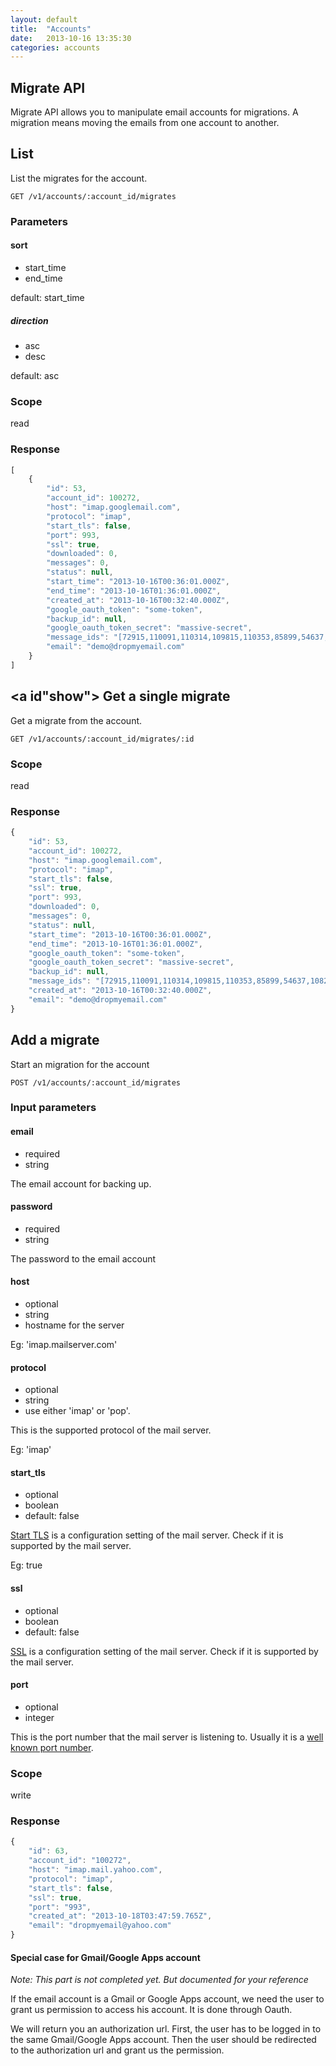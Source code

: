 ```yaml
---
layout: default
title:  "Accounts"
date:   2013-10-16 13:35:30
categories: accounts
---
```


## Migrate API

Migrate API allows you to manipulate email accounts for migrations. A migration means moving the emails from one account to another.

## <a id="list"></a> List

List the migrates for the account.

```
GET /v1/accounts/:account_id/migrates
```

### Parameters

#### sort

- start_time
- end_time

default: start_time

##### direction

- asc
- desc

default: asc

### Scope

read

### Response

``` javascript
[
    {
        "id": 53,
        "account_id": 100272,
        "host": "imap.googlemail.com",
        "protocol": "imap",
        "start_tls": false,
        "port": 993,
        "ssl": true,
        "downloaded": 0,
        "messages": 0,
        "status": null,
        "start_time": "2013-10-16T00:36:01.000Z",
        "end_time": "2013-10-16T01:36:01.000Z",
        "created_at": "2013-10-16T00:32:40.000Z",
        "google_oauth_token": "some-token",
        "backup_id": null,
        "google_oauth_token_secret": "massive-secret",
        "message_ids": "[72915,110091,110314,109815,110353,85899,54637,108237,69084,70322]",
        "email": "demo@dropmyemail.com"
    }
]
```

## <a id"show"></a> Get a single migrate

Get a migrate from the account.

```
GET /v1/accounts/:account_id/migrates/:id
```

### Scope

read

### Response

``` javascript
{
    "id": 53,
    "account_id": 100272,
    "host": "imap.googlemail.com",
    "protocol": "imap",
    "start_tls": false,
    "ssl": true,
    "port": 993,
    "downloaded": 0,
    "messages": 0,
    "status": null,
    "start_time": "2013-10-16T00:36:01.000Z",
    "end_time": "2013-10-16T01:36:01.000Z",
    "google_oauth_token": "some-token",
    "google_oauth_token_secret": "massive-secret",
    "backup_id": null,
    "message_ids": "[72915,110091,110314,109815,110353,85899,54637,108237,69084,70322]",
    "created_at": "2013-10-16T00:32:40.000Z",
    "email": "demo@dropmyemail.com"
}
```

## <a id="create"></a> Add a migrate

Start an migration for the account

```
POST /v1/accounts/:account_id/migrates
```

### Input parameters

#### email
- required
- string

The email account for backing up.

#### password
- required
- string

The password to the email account

#### host
- optional
- string
- hostname for the server

Eg: 'imap.mailserver.com'

#### protocol
- optional
- string
- use either 'imap' or 'pop'.

This is the supported protocol of the mail server.

Eg: 'imap'

#### start_tls
- optional
- boolean
- default: false

[Start TLS](http://en.wikipedia.org/wiki/STARTTLS) is a configuration setting of the mail server. Check if it is supported by the mail server.

Eg: true

#### ssl
- optional
- boolean
- default: false

[SSL](http://en.wikipedia.org/wiki/Email_encryption) is a configuration setting of the mail server. Check if it is supported by the mail server.

#### port
- optional
- integer

This is the port number that the mail server is listening to. Usually it is a [well known port number](https://en.wikipedia.org/wiki/List_of_TCP_and_UDP_port_numbers).

### Scope
write

### Response

``` javascript
{
    "id": 63,
    "account_id": "100272",
    "host": "imap.mail.yahoo.com",
    "protocol": "imap",
    "start_tls": false,
    "ssl": true,
    "port": "993",
    "created_at": "2013-10-18T03:47:59.765Z",
    "email": "dropmyemail@yahoo.com"
}
```

#### Special case for Gmail/Google Apps account

_Note: This part is not completed yet. But documented for your reference_

If the email account is a Gmail or Google Apps account, we need the user to grant us permission to access his account. It is done through Oauth.

We will return you an authorization url. First, the user has to be logged in to the same Gmail/Google Apps account. Then the user should be redirected to the authorization url and grant us the permission.
